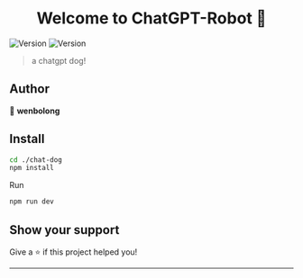 <h1 align="center">Welcome to ChatGPT-Robot 👋</h1>
<p>
  <img alt="Version" src="https://img.shields.io/badge/version-1.0.0-blue.svg?cacheSeconds=2592000" />
  <img alt="Version" src="https://img.shields.io/github/watchers/wenbodragon/ChatGPT-Robot?style=social" />
</p>


> a chatgpt dog!

## Author

👤 **wenbolong**
## Install

```sh
cd ./chat-dog
npm install
```
Run
```sh
npm run dev
```

## Show your support

Give a ⭐️ if this project helped you!

***